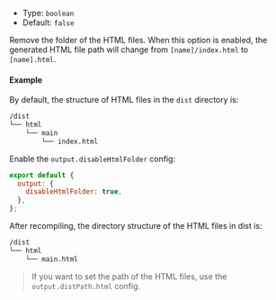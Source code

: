 - Type: `boolean`
- Default: `false`

Remove the folder of the HTML files. When this option is enabled, the generated HTML file path will change from `[name]/index.html` to `[name].html`.

#### Example

By default, the structure of HTML files in the `dist` directory is:

```bash
/dist
└── html
    └── main
        └── index.html
```

Enable the `output.disableHtmlFolder` config:

```js
export default {
  output: {
    disableHtmlFolder: true,
  },
};
```

After recompiling, the directory structure of the HTML files in dist is:

```bash
/dist
└── html
    └── main.html
```

> If you want to set the path of the HTML files, use the `output.distPath.html` config.
